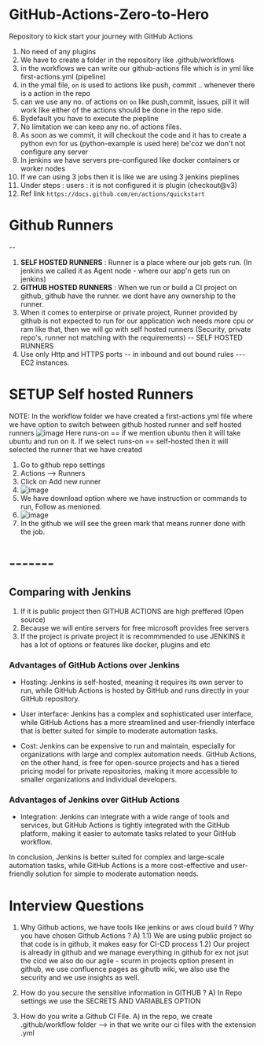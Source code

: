 # GitHub-Actions-Zero-to-Hero
Repository to kick start your journey with GitHub Actions

1) No need of any plugins
2) We have to create a folder in the repository like .github/workflows 
3) in the workflows we can write our github-actions file which is in yml like first-actions.yml (pipeline)
4) in the ymal file, ``` on ``` is used to actions like push, commit .. whenever there is a action in the repo
5) can we use any no. of actions on ``` on ``` like push,commit, issues, pill it will work like either of the actions should be done in the repo side.
6) Bydefault you have to execute the piepline
7) No limitation we can keep any no. of actions files.
8) As soon as we commit, it will checkout the code and it has to create a python evn for us (python-example is used here) be'coz we don't not configure any server
9) In jenkins we have servers pre-configured like docker containers or worker nodes
10) If we can using 3 jobs then it is like we are using 3 jenkins pieplines
11) Under steps : users : it is not configured it is plugin (checkout@v3)
12) Ref link ``` https://docs.github.com/en/actions/quickstart ```

# Github Runners
--
1) **SELF HOSTED RUNNERS** : Runner is a place where our job gets run. (In jenkins we called it as Agent node - where our app'n gets run on jenkins)
2) **GITHUB HOSTED RUNNERS** : When we run or build a CI project on github, github have the runner. we dont have any ownership to the runner.
3) When it comes to enterpirse or private project, Runner provided by github is not expected to run for our application wch needs more cpu or ram like that, then we will go with self hosted runners (Security, private repo's, runner not matching with the requirements) -- SELF HOSTED RUNNERS
4) Use only Http and HTTPS ports -- in inbound and out bound rules --- EC2 instances.

# SETUP Self hosted Runners
NOTE: In the workflow folder we have created a first-actions.yml file where we have option to switch between github hosted runner and self hosted runners
![image](https://github.com/pavankumar0077/GitHub-Actions-Zero-to-Hero/assets/40380941/502f9e7a-04e0-4825-a573-e9233b275173)
Here runs-on == if we mention ubuntu then it will take ubuntu and run on it. If we select runs-on == self-hosted then it will selected the runner that we have created

1) Go to github repo settings
2) Actions --> Runners
3) Click on Add new runner
4) ![image](https://github.com/pavankumar0077/GitHub-Actions-Zero-to-Hero/assets/40380941/afe1be4a-3c50-4382-ac14-3a0f506c75d5)
5) We have download option where we have instruction or commands to run, Follow as menioned.
6) ![image](https://github.com/pavankumar0077/GitHub-Actions-Zero-to-Hero/assets/40380941/79d4b791-a202-4459-9c66-638c7d820c7e)
7) In the github we will see the green mark that means runner done with the job.



# -------

## Comparing with Jenkins 
1) If it is public project then GITHUB ACTIONS are high preffered (Open source)
2) Because we will entire servers for free microsoft provides free servers
3) If the project is private project it is recommmended to use JENKINS it has a lot of options or features like docker, plugins and etc

### Advantages of GitHub Actions over Jenkins

- Hosting: Jenkins is self-hosted, meaning it requires its own server to run, while GitHub Actions is hosted by GitHub and runs directly in your GitHub repository.

- User interface: Jenkins has a complex and sophisticated user interface, while GitHub Actions has a more streamlined and user-friendly interface that is better suited for simple to moderate automation tasks.

- Cost: Jenkins can be expensive to run and maintain, especially for organizations with large and complex automation needs. GitHub Actions, on the other hand, is free for open-source projects and has a tiered pricing model for private repositories, making it more accessible to smaller organizations and individual developers.

### Advantages of Jenkins over GitHub Actions

- Integration: Jenkins can integrate with a wide range of tools and services, but GitHub Actions is tightly integrated with the GitHub platform, making it easier to automate tasks related to your GitHub workflow.

In conclusion, Jenkins is better suited for complex and large-scale automation tasks, while GitHub Actions is a more cost-effective and user-friendly solution for simple to moderate automation needs.

# Interview Questions
1) Why Github actions, we have tools like jenkins or aws cloud build ? Why you have chosen Github Actions ?
A) 1.1) We are using public project so that code is in github, it makes easy for CI-CD process
   1.2) Our project is already in github and we manage everything in github for ex not jsut the cicd we also do our agile - scurm in projects option present in github, we use confluence pages as gihutb wiki, we also use the security and we use insights as well.

2) How do you secure the sensitive information in GITHUB ?
A) In Repo settings we use the SECRETS AND VARIABLES OPTION

3) How do you write a Github CI File.
A) in the repo, we create .github/workflow folder --> in that we write our ci files with the extension .yml


